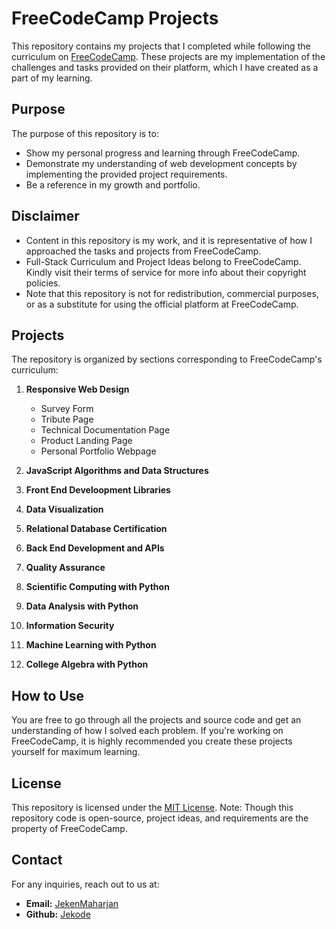 
# FreeCodeCamp Projects

This repository contains my projects that I completed while following the curriculum on [FreeCodeCamp](https://www.freecodecamp.org/). These projects are my implementation of the challenges and tasks provided on their platform, which I have created as a part of my learning.



## Purpose
The purpose of this repository is to:
- Show my personal progress and learning through FreeCodeCamp.
- Demonstrate my understanding of web development concepts by implementing the provided project requirements.
- Be a reference in my growth and portfolio.
## Disclaimer

- Content in this repository is my work, and it is representative of how I approached the tasks and projects from FreeCodeCamp.
- Full-Stack Curriculum and Project Ideas belong to FreeCodeCamp. Kindly visit their terms of service for more info about their copyright policies.
- Note that this repository is not for redistribution, commercial purposes, or as a substitute for using the official platform at FreeCodeCamp.
## Projects

The repository is organized by sections corresponding to FreeCodeCamp's curriculum:

1. **Responsive Web Design**
    - Survey Form
    - Tribute Page
    - Technical Documentation Page
    - Product Landing Page
    - Personal Portfolio Webpage

2. **JavaScript Algorithms and Data Structures**

3. **Front End Develoopment Libraries**

4. **Data Visualization**

5. **Relational Database Certification**

6. **Back End Development and APIs**

7. **Quality Assurance**

8. **Scientific Computing with Python**

9. **Data Analysis with Python**

10. **Information Security**

11. **Machine Learning with Python**

12. **College Algebra with Python**
    
## How to Use

You are free to go through all the projects and source code and get an understanding of how I solved each problem. If you're working on FreeCodeCamp, it is highly recommended you create these projects yourself for maximum learning.
## License

This repository is licensed under the [MIT License](https://choosealicense.com/licenses/mit/).
Note: Though this repository code is open-source, project ideas, and requirements are the property of FreeCodeCamp.
## Contact

For any inquiries, reach out to us at:
- **Email:** [JekenMaharjan](maharjanjeken@gmail.com)
- **Github:** [Jekode](https://github.com/JekenMaharjan)
